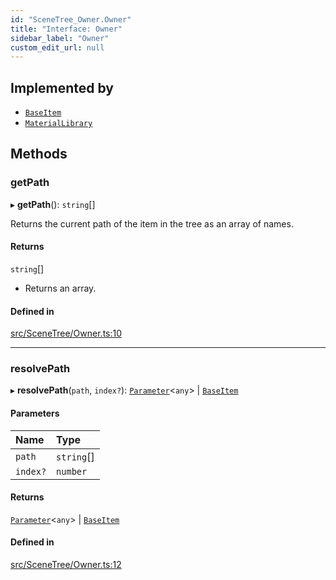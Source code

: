 ```yaml
---
id: "SceneTree_Owner.Owner"
title: "Interface: Owner"
sidebar_label: "Owner"
custom_edit_url: null
---
```




## Implemented by

- [`BaseItem`](SceneTree_BaseItem.BaseItem)
- [`MaterialLibrary`](SceneTree_MaterialLibrary.MaterialLibrary)

## Methods

### getPath

▸ **getPath**(): `string`[]

Returns the current path of the item in the tree as an array of names.

#### Returns

`string`[]

- Returns an array.

#### Defined in

[src/SceneTree/Owner.ts:10](https://github.com/ZeaInc/zea-engine/blob/d12d3e016/src/SceneTree/Owner.ts#L10)

___

### resolvePath

▸ **resolvePath**(`path`, `index?`): [`Parameter`](Parameters/SceneTree_Parameters_Parameter.Parameter)<`any`\> \| [`BaseItem`](SceneTree_BaseItem.BaseItem)

#### Parameters

| Name | Type |
| :------ | :------ |
| `path` | `string`[] |
| `index?` | `number` |

#### Returns

[`Parameter`](Parameters/SceneTree_Parameters_Parameter.Parameter)<`any`\> \| [`BaseItem`](SceneTree_BaseItem.BaseItem)

#### Defined in

[src/SceneTree/Owner.ts:12](https://github.com/ZeaInc/zea-engine/blob/d12d3e016/src/SceneTree/Owner.ts#L12)

